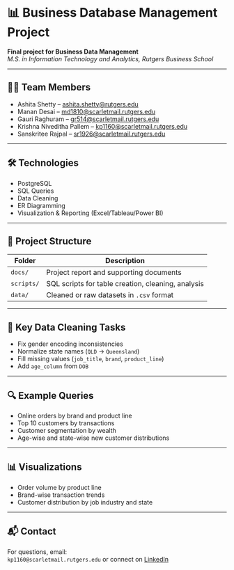 # 📊 Business Database Management Project

**Final project for Business Data Management**  
_M.S. in Information Technology and Analytics, Rutgers Business School_

---

## 👩‍💻 Team Members
- Ashita Shetty – ashita.shetty@rutgers.edu  
- Manan Desai – md1810@scarletmail.rutgers.edu  
- Gauri Raghuram – gr514@scarletmail.rutgers.edu  
- Krishna Niveditha Pallem – kp1160@scarletmail.rutgers.edu  
- Sanskritee Rajpal – sr1926@scarletmail.rutgers.edu  

---

## 🛠️ Technologies
- PostgreSQL
- SQL Queries
- Data Cleaning
- ER Diagramming
- Visualization & Reporting (Excel/Tableau/Power BI)

---

## 📁 Project Structure

| Folder        | Description                              |
|---------------|------------------------------------------|
| `docs/`       | Project report and supporting documents  |
| `scripts/`    | SQL scripts for table creation, cleaning, analysis |
| `data/`       | Cleaned or raw datasets in `.csv` format |

---

## 🧼 Key Data Cleaning Tasks
- Fix gender encoding inconsistencies
- Normalize state names (`QLD` → `Queensland`)
- Fill missing values (`job_title`, `brand`, `product_line`)
- Add `age_column` from `DOB`

---

## 🔍 Example Queries
- Online orders by brand and product line
- Top 10 customers by transactions
- Customer segmentation by wealth
- Age-wise and state-wise new customer distributions

---

## 📊 Visualizations
- Order volume by product line
- Brand-wise transaction trends
- Customer distribution by job industry and state

---

## 📬 Contact
For questions, email:  
`kp1160@scarletmail.rutgers.edu` or connect on [LinkedIn](https://www.linkedin.com/in/krishna-niveditha-pallem/)


